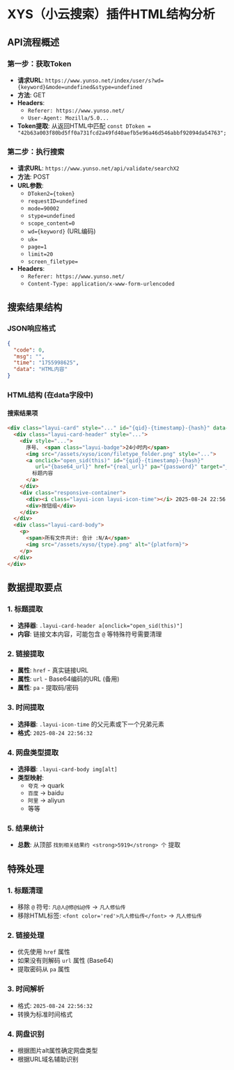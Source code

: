 # XYS（小云搜索）插件HTML结构分析

## API流程概述

### 第一步：获取Token
- **请求URL**: `https://www.yunso.net/index/user/s?wd={keyword}&mode=undefined&stype=undefined`
- **方法**: GET
- **Headers**: 
  - `Referer: https://www.yunso.net/`
  - `User-Agent: Mozilla/5.0...`
- **Token提取**: 从返回HTML中匹配 `const DToken = "42b63a003f80bd5ff0a731fcd2a49fd40aefb5e96a46d546abbf92094da54763";`

### 第二步：执行搜索
- **请求URL**: `https://www.yunso.net/api/validate/searchX2`
- **方法**: POST
- **URL参数**:
  - `DToken2={token}`
  - `requestID=undefined`
  - `mode=90002`
  - `stype=undefined`
  - `scope_content=0`
  - `wd={keyword}` (URL编码)
  - `uk=`
  - `page=1`
  - `limit=20`
  - `screen_filetype=`
- **Headers**:
  - `Referer: https://www.yunso.net/`
  - `Content-Type: application/x-www-form-urlencoded`

## 搜索结果结构

### JSON响应格式
```json
{
  "code": 0,
  "msg": "",
  "time": "1755998625",
  "data": "HTML内容"
}
```

### HTML结构 (在data字段中)

#### 搜索结果项
```html
<div class="layui-card" style="..." id="{qid}-{timestamp}-{hash}" data-qid="{qid}">
  <div class="layui-card-header" style="...">
    <div style="...">
      序号、 <span class="layui-badge">24小时内</span>
      <img src="/assets/xyso/icon/filetype_folder.png" style="...">
      <a onclick="open_sid(this)" id="{qid}-{timestamp}-{hash}" 
         url="{base64_url}" href="{real_url}" pa="{password}" target="_blank">
        标题内容
      </a>
    </div>
    <div class="responsive-container">
      <div><i class="layui-icon layui-icon-time"></i> 2025-08-24 22:56:32</div>
      <div>按钮组</div>
    </div>
  </div>
  <div class="layui-card-body">
    <p>
      <span>所有文件共计: 合计 :N/A</span>
      <img src="/assets/xyso/{type}.png" alt="{platform}">
    </p>
  </div>
</div>
```

## 数据提取要点

### 1. 标题提取
- **选择器**: `.layui-card-header a[onclick="open_sid(this)"]`
- **内容**: 链接文本内容，可能包含 `@` 等特殊符号需要清理

### 2. 链接提取
- **属性**: `href` - 真实链接URL
- **属性**: `url` - Base64编码的URL (备用)
- **属性**: `pa` - 提取码/密码

### 3. 时间提取
- **选择器**: `.layui-icon-time` 的父元素或下一个兄弟元素
- **格式**: `2025-08-24 22:56:32`

### 4. 网盘类型提取
- **选择器**: `.layui-card-body img[alt]`
- **类型映射**:
  - `夸克` → quark
  - `百度` → baidu
  - `阿里` → aliyun
  - 等等

### 5. 结果统计
- **总数**: 从顶部 `找到相关结果约 <strong>5919</strong> 个` 提取

## 特殊处理

### 1. 标题清理
- 移除 `@` 符号: `凡@人@修@仙@传` → `凡人修仙传`
- 移除HTML标签: `<font color='red'>凡人修仙传</font>` → `凡人修仙传`

### 2. 链接处理
- 优先使用 `href` 属性
- 如果没有则解码 `url` 属性 (Base64)
- 提取密码从 `pa` 属性

### 3. 时间解析
- 格式: `2025-08-24 22:56:32`
- 转换为标准时间格式

### 4. 网盘识别
- 根据图片alt属性确定网盘类型
- 根据URL域名辅助识别